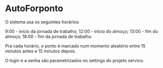 # AutoForponto

O sistema usa os seguintes horários:

9:00  - início da jornada de trabalho;
12:00 - início do almoço;
13:00 - fim do almoço;
18:00 - fim da jornada de trabalho.

Pra cada horário, o ponto é marcado num momento aleatório entre 15 minutos antes e 15 minutos depois.

O login e a senha são parametrizados no settings do projeto servico.
